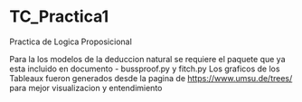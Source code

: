 # TC_Practica1
Practica de Logica Proposicional

Para la los modelos de la deduccion natural se requiere el paquete que ya esta incluido en documento - bussproof.py y fitch.py
Los graficos de los Tableaux fueron generados desde la pagina de https://www.umsu.de/trees/ para mejor visualizacion y entendimiento

